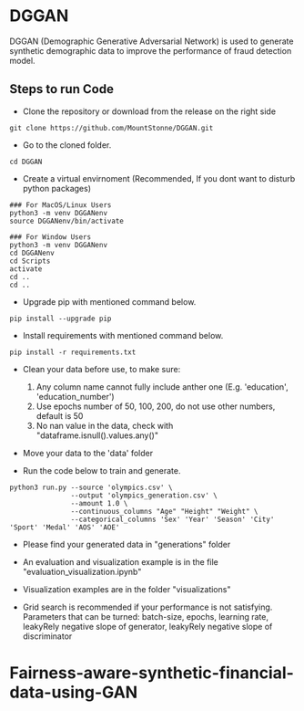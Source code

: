 # DGGAN
DGGAN (Demographic Generative Adversarial Network) is used to generate synthetic demographic data to improve the performance of fraud detection model.

## Steps to run Code
- Clone the repository or download from the release on the right side
```
git clone https://github.com/MountStonne/DGGAN.git
```

- Go to the cloned folder.
```
cd DGGAN
```

- Create a virtual envirnoment (Recommended, If you dont want to disturb python packages)
```
### For MacOS/Linux Users
python3 -m venv DGGANenv
source DGGANenv/bin/activate

### For Window Users
python3 -m venv DGGANenv
cd DGGANenv
cd Scripts
activate
cd ..
cd ..
```

- Upgrade pip with mentioned command below.
```
pip install --upgrade pip
```
- Install requirements with mentioned command below.
```
pip install -r requirements.txt
```

- Clean your data before use, to make sure:
    1. Any column name cannot fully include anther one (E.g. 'education', 'education_number')
    2. Use epochs number of 50, 100, 200, do not use other numbers, default is 50
    3. No nan value in the data, check with "dataframe.isnull().values.any()"

- Move your data to the 'data' folder

- Run the code below to train and generate.

```
python3 run.py --source 'olympics.csv' \
               --output 'olympics_generation.csv' \
               --amount 1.0 \
               --continuous_columns "Age" "Height" "Weight" \
               --categorical_columns 'Sex' 'Year' 'Season' 'City' 'Sport' 'Medal' 'AOS' 'AOE' 
```
- Please find your generated data in "generations" folder

- An evaluation and visualization example is in the file "evaluation_visualization.ipynb"

- Visualization examples are in the folder "visualizations"

- Grid search is recommended if your performance is not satisfying. Parameters that can be turned: batch-size, epochs, learning rate, leakyRely negative slope of generator, leakyRely negative slope of discriminator


















# Fairness-aware-synthetic-financial-data-using-GAN